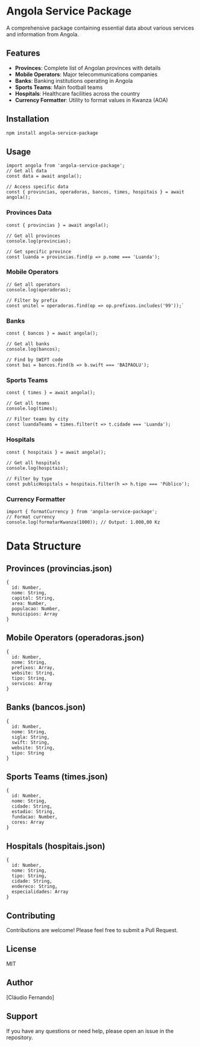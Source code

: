 

# Angola Service Package

A comprehensive package containing essential data about various services and information from Angola.

## Features

- **Provinces**: Complete list of Angolan provinces with details
- **Mobile Operators**: Major telecommunications companies
- **Banks**: Banking institutions operating in Angola
- **Sports Teams**: Main football teams
- **Hospitals**: Healthcare facilities across the country
- **Currency Formatter**: Utility to format values in Kwanza (AOA)

## Installation

```bash
npm install angola-service-package

```
## Usage

```
import angola from 'angola-service-package';
// Get all data
const data = await angola();

// Access specific data
const { provincias, operadoras, bancos, times, hospitais } = await angola();

```
### Provinces Data

```
const { provincias } = await angola();

// Get all provinces
console.log(provincias);

// Get specific province
const luanda = provincias.find(p => p.nome === 'Luanda');
```
### Mobile Operators

```const { operadoras } = await angola();
// Get all operators
console.log(operadoras);

// Filter by prefix
const unitel = operadoras.find(op => op.prefixos.includes('99'));`

```
### Banks

```
const { bancos } = await angola();

// Get all banks
console.log(bancos);

// Find by SWIFT code
const bai = bancos.find(b => b.swift === 'BAIPAOLU');

```
### Sports Teams

```
const { times } = await angola();

// Get all teams
console.log(times);

// Filter teams by city
const luandaTeams = times.filter(t => t.cidade === 'Luanda');

```
### Hospitals
```
const { hospitais } = await angola();

// Get all hospitals
console.log(hospitais);

// Filter by type
const publicHospitals = hospitais.filter(h => h.tipo === 'Público');

```

### Currency Formatter

```
import { formatCurrency } from 'angola-service-package';
// Format currency
console.log(formatarKwanza(1000)); // Output: 1.000,00 Kz
```

# Data Structure
## Provinces (provincias.json)
```
{
  id: Number,
  nome: String,
  capital: String,
  area: Number,
  populacao: Number,
  municipios: Array
}
```
## Mobile Operators (operadoras.json)
```
{
  id: Number,
  nome: String,
  prefixos: Array,
  website: String,
  tipo: String,
  servicos: Array
}
```
## Banks (bancos.json)
```
{
  id: Number,
  nome: String,
  sigla: String,
  swift: String,
  website: String,
  tipo: String
}
```

## Sports Teams (times.json)
```
{
  id: Number,
  nome: String,
  cidade: String,
  estadio: String,
  fundacao: Number,
  cores: Array
}
```
## Hospitals (hospitais.json)
```
{
  id: Number,
  nome: String,
  tipo: String,
  cidade: String,
  endereco: String,
  especialidades: Array
}
```
	


## Contributing
Contributions are welcome! Please feel free to submit a Pull Request.

## License
MIT

## Author
[Cláudio Fernando]

## Support
If you have any questions or need help, please open an issue in the repository.